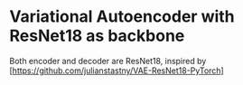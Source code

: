 # Variational Autoencoder with ResNet18 as backbone
Both encoder and decoder are ResNet18, inspired by [https://github.com/julianstastny/VAE-ResNet18-PyTorch]
